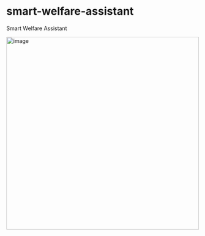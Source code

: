 # smart-welfare-assistant
Smart Welfare Assistant

<img width="503" alt="image" src="https://github.com/user-attachments/assets/41d2c6d1-c06a-4a0d-916e-7da7ffb95551" />
